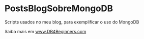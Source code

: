 # PostsBlogSobreMongoDB
Scripts usados no meu blog, para exemplificar o uso do MongoDB

Saiba mais em www.DB4Beginners.com

